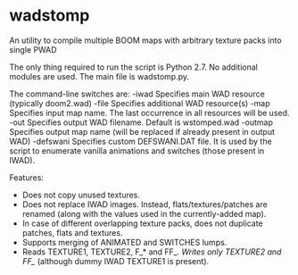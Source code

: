 # wadstomp
An utility to compile multiple BOOM maps with arbitrary texture packs into single PWAD

The only thing required to run the script is Python 2.7. No additional modules are used.
The main file is wadstomp.py.

The command-line switches are:
  -iwad             Specifies main WAD resource (typically doom2.wad)
  -file             Specifies additional WAD resource(s)
  -map              Specifies input map name. The last occurrence in all resources will be used.
  -out              Specifies output WAD filename. Default is wstomped.wad
  -outmap           Specifies output map name (will be replaced if already present in output WAD)
  -defswani         Specifies custom DEFSWANI.DAT file. It is used by the script to enumerate vanilla animations and switches (those present in IWAD).

Features:
 * Does not copy unused textures.
 * Does not replace IWAD images. Instead, flats/textures/patches are renamed (along with the values used in the currently-added map).
 * In case of different overlapping texture packs, does not duplicate patches, flats and textures.
 * Supports merging of ANIMATED and SWITCHES lumps.
 * Reads TEXTURE1, TEXTURE2, F_* and FF_*. Writes only TEXTURE2 and FF_* (although dummy IWAD TEXTURE1 is present).
